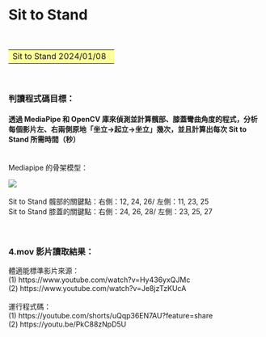# Sit to Stand

&emsp;<font size=6><table><tr><td bgcolor=#ffff99> 
Sit to Stand 2024/01/08&ensp; </td></tr></table></font>
<br>
<h3>判讀程式碼目標：</h3>
<h4>透過 MediaPipe 和 OpenCV 庫來偵測並計算髖部、膝蓋彎曲角度的程式，分析每個影片左、右兩側原地「坐立->起立->坐立」幾次，並且計算出每次 Sit to Stand 所需時間（秒）</h4> 
<br>
Mediapipe 的骨架模型：

![](https://imgur.com/C98MGPb.png)<br>
<br>
Sit to Stand 髖部的關鍵點：右側：12, 24, 26/ 左側：11, 23, 25<br>
Sit to Stand 膝蓋的關鍵點：右側：24, 26, 28/ 左側：23, 25, 27
<br>
<br>
<br>
<h3>4.mov 影片讀取結果：</h3>
體適能標準影片來源：<br>
(1) https://www.youtube.com/watch?v=Hy436yxQJMc <br>
(2) https://www.youtube.com/watch?v=Je8jzTzKUcA <br>
<br>
運行程式碼：<br>
(1) https://youtube.com/shorts/uQqp36EN7AU?feature=share <br>
(2) https://youtu.be/PkC88zNpD5U <br>

